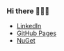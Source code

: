 ### Hi there 🙆🏻‍♂️
- [LinkedIn](https://www.linkedin.com/in/stefanoanelli/)
- [GitHub Pages](https://sanelli.github.io)
- [NuGet](https://www.nuget.org/profiles/sanelli)
